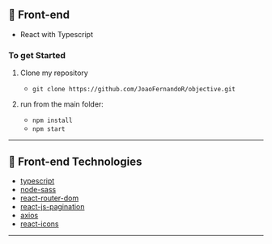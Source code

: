 ## 🚪 Front-end

- React with Typescript

### To get Started

1. Clone my repository

   - `git clone https://github.com/JoaoFernandoR/objective.git`

2. run from the main folder:
   - `npm install`
   - `npm start`

---

## 🚀 Front-end Technologies

- [typescript](https://www.typescriptlang.org/docs/handbook/react.html "typescript")
- [node-sass](https://www.npmjs.com/package/node-sass "node-sass")
- [react-router-dom](https://reactrouter.com/web/guides/quick-start "react-router-dom")
- [react-js-pagination](https://www.npmjs.com/package/react-js-pagination "react-js-pagination")
- [axios](https://www.npmjs.com/package/axios "axios")
- [react-icons](https://react-icons.github.io/react-icons/ "react-icons")

---
